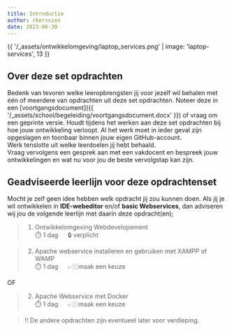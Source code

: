```yaml
---
title: Introductie
author: rkerssies
date: 2023-06-30
---
```

{{ '/_assets/ontwikkelomgeving/laptop_services.png'  | image: 'laptop-services', 13 }}

## Over deze set opdrachten
Bedenk van tevoren welke leeropbrengsten jij voor jezelf wil behalen met één of meerdere van opdrachten
uit deze set opdrachten. Noteer deze in een [voortgangsdocument]({{ '/_assets/school/begeleiding/voortgangsdocument.docx' }})
of vraag om een geprinte versie. Houdt tijdens het werken aan deze set opdrachten bij hoe jouw ontwikkeling verloopt.
Al het werk moet in ieder geval zijn opgeslagen en toonbaar binnen jouw eigen GitHub-account.   
Werk tenslotte uit welke leerdoelen jij hebt behaald. <br>
Vraag vervolgens een gesprek aan met een vakdocent en bespreek jouw ontwikkelingen en wat nu voor jou de beste vervolgstap kan zijn.


## Geadviseerde leerlijn voor deze opdrachtenset
Mocht je zelf geen idee hebben welk opdracht jij zou kunnen doen.
Als jij je wil ontwikkelen in **IDE-webeditor** en/of **basic Webservices**, dan adviseren wij jou de
volgende leerlijn met daarin deze opdracht(en);
> 1.  Ontwikkelomgeving Webdevelopement<br>
> ⏱️ 1 dag &emsp; 🔒 verplicht

> 2. Apache webservice installeren en gebruiken met XAMPP of WAMP<br>
> ⏱️ 1 dag &emsp; 👉🏼maak een keuze

OF

> 2.  Apache Webservice met Docker<br>
> ⏱️ 1 dag &emsp; 👉🏼maak een keuze

> ‼️ De andere opdrachten zijn eventueel later voor verdieping.

